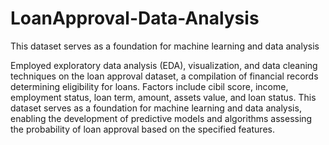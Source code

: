 # LoanApproval-Data-Analysis
This dataset serves as a foundation for machine learning and data analysis


Employed exploratory data analysis (EDA), visualization, and data cleaning techniques on the loan approval dataset, a compilation of financial records determining eligibility for loans. Factors include cibil score, income, employment status, loan term, amount, assets value, and loan status. This dataset serves as a foundation for machine learning and data analysis, enabling the development of predictive models and algorithms assessing the probability of loan approval based on the specified features.
